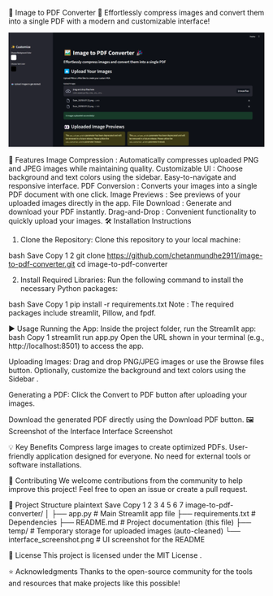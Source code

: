 
🌈 Image to PDF Converter 📄
Effortlessly compress images and convert them into a single PDF with a modern and customizable interface!

![Image to PDF Converter Interface](./interface_screenshot.png)

🚀 Features
Image Compression :
Automatically compresses uploaded PNG and JPEG images while maintaining quality.
Customizable UI :
Choose background and text colors using the sidebar.
Easy-to-navigate and responsive interface.
PDF Conversion :
Converts your images into a single PDF document with one click.
Image Previews :
See previews of your uploaded images directly in the app.
File Download :
Generate and download your PDF instantly.
Drag-and-Drop :
Convenient functionality to quickly upload your images.
🛠️ Installation Instructions
1. Clone the Repository:
Clone this repository to your local machine:

bash
Save
Copy
1
2
git clone https://github.com/chetanmundhe2911/image-to-pdf-converter.git
cd image-to-pdf-converter

2. Install Required Libraries:
Run the following command to install the necessary Python packages:

bash
Save
Copy
1
pip install -r requirements.txt
Note : The required packages include streamlit, Pillow, and fpdf. 

▶️ Usage
Running the App:
Inside the project folder, run the Streamlit app:
bash
Copy
1
streamlit run app.py
Open the URL shown in your terminal (e.g., http://localhost:8501) to access the app.

Uploading Images:
Drag and drop PNG/JPEG images or use the Browse files button.
Optionally, customize the background and text colors using the Sidebar .

Generating a PDF:
Click the Convert to PDF button after uploading your images.

Download the generated PDF directly using the Download PDF button.
🖼️ Screenshot of the Interface
Interface Screenshot

💡 Key Benefits
Compress large images to create optimized PDFs.
User-friendly application designed for everyone.
No need for external tools or software installations.

🙌 Contributing
We welcome contributions from the community to help improve this project! Feel free to open an issue or create a pull request.

📂 Project Structure
  plaintext
  Save
  Copy
  1
  2
  3
  4
  5
  6
  7
  image-to-pdf-converter/
  │
  ├── app.py                     # Main Streamlit app file
  ├── requirements.txt           # Dependencies
  ├── README.md                  # Project documentation (this file)
  ├── temp/                      # Temporary storage for uploaded images (auto-cleaned)
  └── interface_screenshot.png   # UI screenshot for the README

📄 License
This project is licensed under the MIT License .

⭐ Acknowledgments
Thanks to the open-source community for the tools and resources that make projects like this possible!
